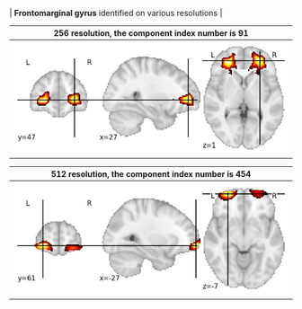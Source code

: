 


| **Frontomarginal gyrus** identified on various resolutions |

| 256 resolution, the component index number is 91|  
|:---:|  
| ![Component 256](../256/final/91.jpg "From component 256: Frontomarginal gyrus") |

| 512 resolution, the component index number is 454|  
|:---:|  
| ![Component 512](../512/final/454.jpg "From component 512: Frontomarginal gyrus") |